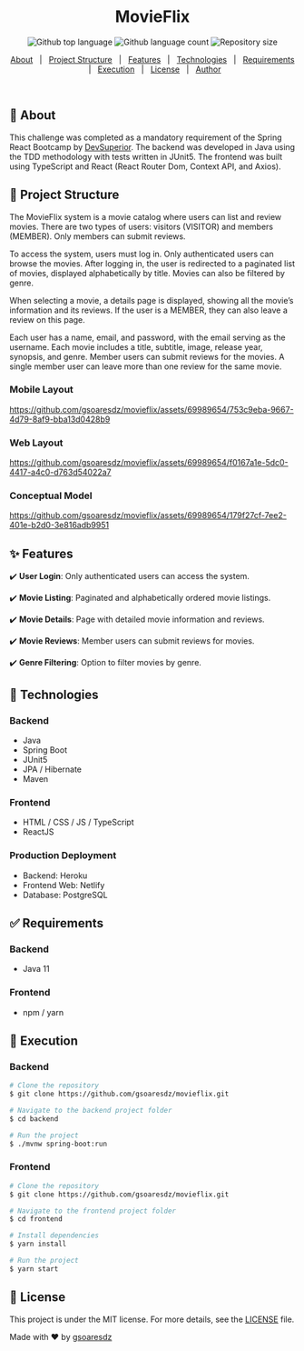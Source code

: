 <h1 align="center">MovieFlix</h1> <p align="center"> <img alt="Github top language" src="https://img.shields.io/github/languages/top/gsoaresdz/movieflix?color=56BEB8"> <img alt="Github language count" src="https://img.shields.io/github/languages/count/gsoaresdz/movieflix?color=56BEB8"> <img alt="Repository size" src="https://img.shields.io/github/repo-size/gsoaresdz/movieflix?color=56BEB8"> </p> <p align="center"> <a href="#dart-about">About</a> &#xa0; | &#xa0; <a href="#memo-project-structure">Project Structure</a> &#xa0; | &#xa0; <a href="#sparkles-features">Features</a> &#xa0; | &#xa0; <a href="#rocket-technologies">Technologies</a> &#xa0; | &#xa0; <a href="#white_check_mark-requirements">Requirements</a> &#xa0; | &#xa0; <a href="#checkered_flag-execution">Execution</a> &#xa0; | &#xa0; <a href="#memo-license">License</a> &#xa0; | &#xa0; <a href="https://github.com/gsoaresdz" target="_blank">Author</a> </p> <br>

## **:dart: About**

This challenge was completed as a mandatory requirement of the Spring React Bootcamp by [DevSuperior](https://devsuperior.com.br/). The backend was developed in Java using the TDD methodology with tests written in JUnit5. The frontend was built using TypeScript and React (React Router Dom, Context API, and Axios).

## **:memo: Project Structure**

The MovieFlix system is a movie catalog where users can list and review movies. There are two types of users: visitors (VISITOR) and members (MEMBER). Only members can submit reviews.

To access the system, users must log in. Only authenticated users can browse the movies. After logging in, the user is redirected to a paginated list of movies, displayed alphabetically by title. Movies can also be filtered by genre.

When selecting a movie, a details page is displayed, showing all the movie’s information and its reviews. If the user is a MEMBER, they can also leave a review on this page.

Each user has a name, email, and password, with the email serving as the username. Each movie includes a title, subtitle, image, release year, synopsis, and genre. Member users can submit reviews for the movies. A single member user can leave more than one review for the same movie.

### **Mobile Layout**

https://github.com/gsoaresdz/movieflix/assets/69989654/753c9eba-9667-4d79-8af9-bba13d0428b9

### **Web Layout**

https://github.com/gsoaresdz/movieflix/assets/69989654/f0167a1e-5dc0-4417-a4c0-d763d54022a7

### **Conceptual Model**

https://github.com/gsoaresdz/movieflix/assets/69989654/179f27cf-7ee2-401e-b2d0-3e816adb9951

## **:sparkles: Features**

:heavy_check_mark: **User Login**: Only authenticated users can access the system.

:heavy_check_mark: **Movie Listing**: Paginated and alphabetically ordered movie listings.

:heavy_check_mark: **Movie Details**: Page with detailed movie information and reviews.

:heavy_check_mark: **Movie Reviews**: Member users can submit reviews for movies.

:heavy_check_mark: **Genre Filtering**: Option to filter movies by genre.

## **:rocket: Technologies**

### **Backend**

- Java
- Spring Boot
- JUnit5
- JPA / Hibernate
- Maven

### **Frontend**

- HTML / CSS / JS / TypeScript
- ReactJS

### **Production Deployment**

- Backend: Heroku
- Frontend Web: Netlify
- Database: PostgreSQL

## **:white_check_mark: Requirements**

### **Backend**

- Java 11

### **Frontend**

- npm / yarn

## **:checkered_flag: Execution**

### **Backend**

```bash
# Clone the repository
$ git clone https://github.com/gsoaresdz/movieflix.git

# Navigate to the backend project folder
$ cd backend

# Run the project
$ ./mvnw spring-boot:run
```

### **Frontend**

```bash
# Clone the repository
$ git clone https://github.com/gsoaresdz/movieflix.git

# Navigate to the frontend project folder
$ cd frontend

# Install dependencies
$ yarn install

# Run the project
$ yarn start
```

## **:memo: License**

This project is under the MIT license. For more details, see the [LICENSE](LICENSE) file.

Made with :heart: by <a href="https://github.com/gsoaresdz" target="_blank">gsoaresdz</a>
